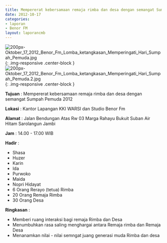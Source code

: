 ```yaml
---
title: Mempererat kebersamaan remaja rimba dan desa dengan semangat Sumpah Pemuda 2012
date: 2012-10-17
categories:
- laporan
- Benor FM
layout: laporancmb
---
```

	
![200px-Oktober_17_2012_Benor_Fm_Lomba_ketangkasan_Memperingati_Hari_Sumpah_Pemuda.jpg](/uploads/200px-Oktober_17_2012_Benor_Fm_Lomba_ketangkasan_Memperingati_Hari_Sumpah_Pemuda.jpg){: .img-responsive .center-block }	
![200px-Oktober_17_2012_Benor_Fm_Lomba_ketangkasan_Memperingati_Hari_Sumpah_Pemuda.2.jpg](/uploads/200px-Oktober_17_2012_Benor_Fm_Lomba_ketangkasan_Memperingati_Hari_Sumpah_Pemuda.2.jpg){: .img-responsive .center-block }	
	
**Tujuan** :	Mempererat kebersamaan remaja rimba dan desa dengan semangat Sumpah Pemuda 2012
	
**Lokasi** :	Kantor Lapangan KKI WARSI dan Studio Benor Fm
	
**Alamat** : 	Jalan Bendungan Atas Rw 03 Marga Rahayu Bukuit Suban Air Hitam Sarolangun Jambi
	
**Jam** :	14.00 - 17.00 WIB
	
**Hadir** :	
*	Shasa
*	Huzer
*	Karin
*	Ida
*	Purwoko
*	Maida
*	Nopri Hidayat
*	6 Orang Rerayo (tetua) Rimba
*	20 Orang Remaja Rimba
*	30 Orang Desa

**Ringkasan** :	
*	Memberi ruang interaksi bagi remaja Rimba dan Desa
*	Menumbuhkan rasa saling menghargai antara Remaja rimba dan Remaja Desa
*	Menanamkan nilai - nilai semngat juang generasi muda Rimba dan desa
